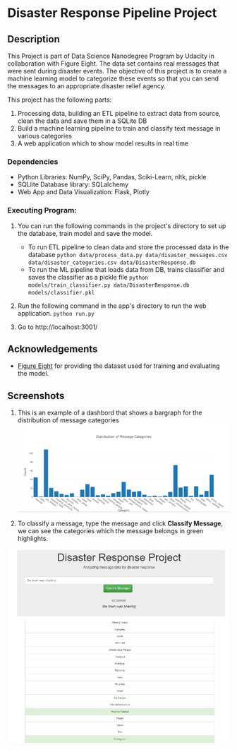 # Disaster Response Pipeline Project

## Description

This Project is part of Data Science Nanodegree Program by Udacity in collaboration with Figure Eight. The data set contains real messages that were sent during disaster events. The objective of this project is to create a machine learning model to categorize these events so that you can send the messages to an appropriate disaster relief agency.

This project has the following parts:

1. Processing data, building an ETL pipeline to extract data from source, clean the data and save them in a SQLite DB
2. Build a machine learning pipeline to train and classify text message in various categories
3. A web application which to show model results in real time

### Dependencies
* Python Libraries: NumPy, SciPy, Pandas, Sciki-Learn, nltk, pickle
* SQLlite Database library: SQLalchemy
* Web App and Data Visualization: Flask, Plotly

### Executing Program:
1. You can run the following commands in the project's directory to set up the database, train model and save the model.

    - To run ETL pipeline to clean data and store the processed data in the database
        `python data/process_data.py data/disaster_messages.csv data/disaster_categories.csv data/DisasterResponse.db`
    - To run the ML pipeline that loads data from DB, trains classifier and saves the classifier as a pickle file
        `python models/train_classifier.py data/DisasterResponse.db models/classifier.pkl`

2. Run the following command in the app's directory to run the web application.
    `python run.py`

3. Go to http://localhost:3001/


## Acknowledgements

* [Figure Eight](https://www.figure-eight.com/) for providing the dataset used for training and evaluating the model.

<a name="screenshots"></a>
## Screenshots

1. This is an example of a dashbord that shows a bargraph for the distribution of message categories
![alt text](images/Message_categories_bar_graph.png "Message categories bar graph")

2. To classify a message, type the message and click **Classify Message**, we can see the categories which the message belongs in green highlights.

![alt text](images/prediction_capture.png "sample prediction output")


